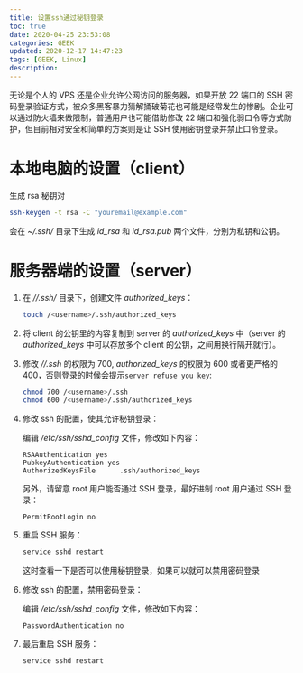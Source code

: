 ```yaml
---
title: 设置ssh通过秘钥登录
toc: true
date: 2020-04-25 23:53:08
categories: GEEK
updated: 2020-12-17 14:47:23tags: [GEEK, Linux]
description:
---
```


无论是个人的 VPS 还是企业允许公网访问的服务器，如果开放 22 端口的 SSH 密码登录验证方式，被众多黑客暴力猜解捅破菊花也可能是经常发生的惨剧。企业可以通过防火墙来做限制，普通用户也可能借助修改 22 端口和强化弱口令等方式防护，但目前相对安全和简单的方案则是让 SSH 使用密钥登录并禁止口令登录。

<!--more-->

# 本地电脑的设置（client）

生成 rsa 秘钥对

~~~bash
ssh-keygen -t rsa -C "youremail@example.com"
~~~

会在 *~/.ssh/* 目录下生成 *id_rsa* 和 *id_rsa.pub* 两个文件，分别为私钥和公钥。

# 服务器端的设置（server）

1. 在 */<username>/.ssh/* 目录下，创建文件 *authorized_keys*：

   ~~~bash
   touch /<username>/.ssh/authorized_keys
   ~~~

2. 将 client 的公钥里的内容复制到 server 的 *authorized_keys* 中（server 的 *authorized_keys* 中可以存放多个 client 的公钥，之间用换行隔开就行）。

3. 修改 */<username>/.ssh* 的权限为 700, *authorized_keys* 的权限为 600 或者更严格的 400，否则登录的时候会提示`server refuse you key`:

   ~~~bash
   chmod 700 /<username>/.ssh
   chmod 600 /<username>/.ssh/authorized_keys
   ~~~

4. 修改 ssh 的配置，使其允许秘钥登录：

   编辑 */etc/ssh/sshd_config* 文件，修改如下内容：

   ~~~
   RSAAuthentication yes
   PubkeyAuthentication yes
   AuthorizedKeysFile      .ssh/authorized_keys
   ~~~

   另外，请留意 root 用户能否通过 SSH 登录，最好进制 root 用户通过 SSH 登录：

   ```
   PermitRootLogin no
   ```

5. 重启 SSH 服务：

   ```bash
   service sshd restart
   ```

   这时查看一下是否可以使用秘钥登录，如果可以就可以禁用密码登录

6. 修改 ssh 的配置，禁用密码登录：

   编辑 */etc/ssh/sshd_config* 文件，修改如下内容：

   ~~~
   PasswordAuthentication no
   ~~~

7. 最后重启 SSH 服务：

   ~~~bash
   service sshd restart
   ~~~

   